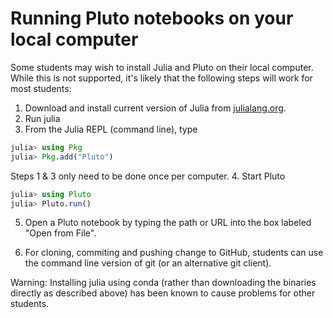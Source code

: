 # Running Pluto notebooks on your local computer

Some students may wish to install Julia and Pluto on their local computer.
While this is not supported, it's likely that the following steps will work for most students: 
1.  Download and install current version of Julia from [julialang.org](https://julialang.org/downloads/).
2.  Run julia
3.  From the Julia REPL (command line), type
```julia
julia> using Pkg
julia> Pkg.add("Pluto")
```
Steps 1 & 3 only need to be done once per computer.
4.  Start Pluto
```julia
julia> using Pluto
julia> Pluto.run()
```
5.  Open a Pluto notebook by typing the path or URL into the box labeled "Open from File".

6.  For cloning, commiting and pushing change to GitHub, students can use the command line version of git (or an alternative git client).  

Warning:  Installing julia using conda (rather than downloading the binaries directly as described above) has been known to cause problems for other students.

